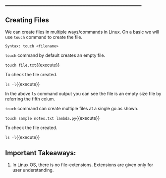 ## ____________________________________________
## Creating Files

We can create files in multiple ways/commands in Linux. On a basic we will use `touch` command to create the file.

`Syntax: touch <filename>` 

`touch` command by default creates an empty file.

`touch file.txt`{{execute}}

To check the file created.

`ls -l`{{execute}} 

In the above `ls` command output you can see the file is an empty size file by referring the fifth colum.

`touch` command can create multiple files at a single go as shown.

`touch sample notes.txt lambda.py`{{execute}} 

To check the file created.

`ls -l`{{execute}} 


## Important Takeaways:

1. In Linux OS, there is no file-extensions. Extensions are given only for user understanding.
